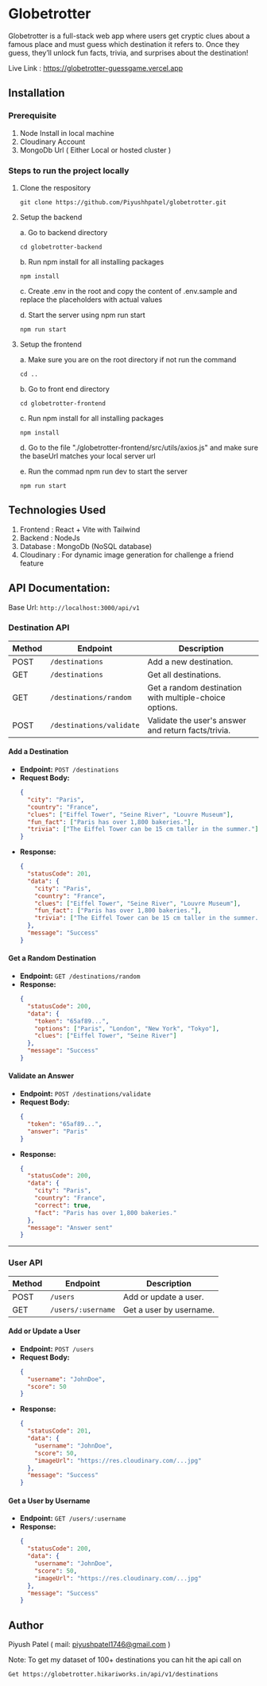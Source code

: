 # Globetrotter

Globetrotter is a full-stack web app where users get cryptic clues about a famous place and must guess which destination it refers to. Once they guess, they’ll unlock fun facts, trivia, and surprises about the destination!

Live Link : https://globetrotter-guessgame.vercel.app

## Installation

### Prerequisite

1. Node Install in local machine
2. Cloudinary Account
3. MongoDb Url ( Either Local or hosted cluster )

### Steps to run the project locally

1.  Clone the respository

    ```
    git clone https://github.com/Piyushhpatel/globetrotter.git
    ```

2.  Setup the backend

    a. Go to backend directory

        cd globetrotter-backend

    b. Run npm install for all installing packages

        npm install

    c. Create .env in the root and copy the content of .env.sample and replace the placeholders with actual values

    d. Start the server using npm run start

        npm run start

3.  Setup the frontend

    a. Make sure you are on the root directory if not run the command

        cd ..

    b. Go to front end directory

        cd globetrotter-frontend

    c. Run npm install for all installing packages

        npm install

    d. Go to the file "./globetrotter-frontend/src/utils/axios.js" and make sure the baseUrl matches your local server url

    e. Run the commad npm run dev to start the server

        npm run start

## Technologies Used

1. Frontend : React + Vite with Tailwind
2. Backend : NodeJs
3. Database : MongoDb (NoSQL database)
4. Cloudinary : For dynamic image generation for challenge a friend feature

## API Documentation:

Base Url: `http://localhost:3000/api/v1`

### Destination API

| Method | Endpoint                 | Description                                            |
| ------ | ------------------------ | ------------------------------------------------------ |
| POST   | `/destinations`          | Add a new destination.                                 |
| GET    | `/destinations`          | Get all destinations.                                  |
| GET    | `/destinations/random`   | Get a random destination with multiple-choice options. |
| POST   | `/destinations/validate` | Validate the user's answer and return facts/trivia.    |

#### Add a Destination

- **Endpoint:** `POST /destinations`
- **Request Body:**
  ```json
  {
    "city": "Paris",
    "country": "France",
    "clues": ["Eiffel Tower", "Seine River", "Louvre Museum"],
    "fun_fact": ["Paris has over 1,800 bakeries."],
    "trivia": ["The Eiffel Tower can be 15 cm taller in the summer."]
  }
  ```
- **Response:**
  ```json
  {
    "statusCode": 201,
    "data": {
      "city": "Paris",
      "country": "France",
      "clues": ["Eiffel Tower", "Seine River", "Louvre Museum"],
      "fun_fact": ["Paris has over 1,800 bakeries."],
      "trivia": ["The Eiffel Tower can be 15 cm taller in the summer."]
    },
    "message": "Success"
  }
  ```

#### Get a Random Destination

- **Endpoint:** `GET /destinations/random`
- **Response:**
  ```json
  {
    "statusCode": 200,
    "data": {
      "token": "65af89...",
      "options": ["Paris", "London", "New York", "Tokyo"],
      "clues": ["Eiffel Tower", "Seine River"]
    },
    "message": "Success"
  }
  ```

#### Validate an Answer

- **Endpoint:** `POST /destinations/validate`
- **Request Body:**
  ```json
  {
    "token": "65af89...",
    "answer": "Paris"
  }
  ```
- **Response:**
  ```json
  {
    "statusCode": 200,
    "data": {
      "city": "Paris",
      "country": "France",
      "correct": true,
      "fact": "Paris has over 1,800 bakeries."
    },
    "message": "Answer sent"
  }
  ```

---

### User API

| Method | Endpoint           | Description             |
| ------ | ------------------ | ----------------------- |
| POST   | `/users`           | Add or update a user.   |
| GET    | `/users/:username` | Get a user by username. |

#### Add or Update a User

- **Endpoint:** `POST /users`
- **Request Body:**
  ```json
  {
    "username": "JohnDoe",
    "score": 50
  }
  ```
- **Response:**
  ```json
  {
    "statusCode": 201,
    "data": {
      "username": "JohnDoe",
      "score": 50,
      "imageUrl": "https://res.cloudinary.com/...jpg"
    },
    "message": "Success"
  }
  ```

#### Get a User by Username

- **Endpoint:** `GET /users/:username`
- **Response:**
  ```json
  {
    "statusCode": 200,
    "data": {
      "username": "JohnDoe",
      "score": 50,
      "imageUrl": "https://res.cloudinary.com/...jpg"
    },
    "message": "Success"
  }
  ```

## Author

Piyush Patel ( mail: piyushpatel1746@gmail.com )



Note: To get my dataset of 100+ destinations you can hit the api call on

    Get https://globetrotter.hikariworks.in/api/v1/destinations
